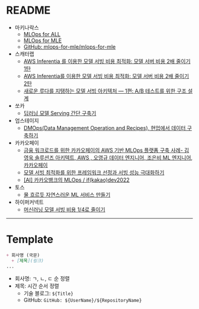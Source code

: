 # README

+ 마키나락스
  + [MLOps for ALL](https://mlops-for-all.github.io/)
  + [MLOps for MLE](https://mlops-for-mle.github.io/tutorial/)
  + [GitHub: mlops-for-mle/mlops-for-mle](https://github.com/mlops-for-mle/mlops-for-mle)
+ 스캐터랩
  + [AWS Inferentia 를 이용한 모델 서빙 비용 최적화: 모델 서버 비용 2배 줄이기 1탄](https://tech.scatterlab.co.kr/aws-inferentia/)
  + [AWS Inferentia를 이용한 모델 서빙 비용 최적화: 모델 서버 비용 2배 줄이기 2탄](https://tech.scatterlab.co.kr/aws-inferentia-2/)
  + [새로운 루다를 지탱하는 모델 서빙 아키텍처 — 1편: A/B 테스트를 위한 구조 설계](https://tech.scatterlab.co.kr/serving-architecture-1/)
+ 쏘카
  + [딥러닝 모델 Serving 간단 구축기](https://tech.socarcorp.kr/data/2020/03/10/ml-model-serving.html)
+ 업스테이지
  + [DMOps(Data Management Operation and Recipes), 현업에서 데이터 구축하기](https://www.upstage.ai/blog/tech/dmops-data-management-operation-and-recipes) 
+ 카카오페이
  + [금융 워크로드를 위한 카카오페이의 AWS 기반 MLOps 플랫폼 구축 사례- 김영욱 솔루션즈 아키텍트, AWS , 오영규 데이터 엔지니어, 조은비 ML 엔지니어, 카카오페이](https://www.youtube.com/watch?v=BbsmOYasu1A) 
  + [모델 서빙 최적화를 위한 프레임워크 선정과 서빙 성능 극대화하기](https://tech.kakaopay.com/post/model-serving-framework/)
  + [[AI] 카카오뱅크의 MLOps / if(kakao)dev2022](https://www.youtube.com/watch?v=Fj0MOkzCECA&ab_channel=%EC%B9%B4%EC%B9%B4%EC%98%A4)
+ 토스
  + [물 흐르듯 자연스러운 ML 서비스 만들기](https://www.youtube.com/watch?v=EEsYbiqqcc0)
+ 하이퍼커넥트
  + [머신러닝 모델 서빙 비용 1/4로 줄이기](https://hyperconnect.github.io/2022/12/13/infra-cost-optimization-with-aws-inferentia.html)

---

# Template

```markdown
+ 회사명 (국문)
  + [제목](링크)
...
```

+ 회사명: ㄱ, ㄴ, ㄷ 순 정렬
+ 제목: 시간 순서 정렬
  + 기술 블로그: `${Title}`
  + GitHub: `GitHub: ${UserName}/${RepositoryName}`
